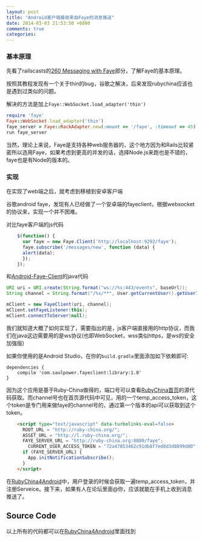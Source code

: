 ```yaml
---
layout: post
title: "Android客户端接收来自Faye的消息推送"
date: 2014-03-03 21:53:50 +0800
comments: true
categories: 
---
```

### 基本原理
先看了railscasts的[260 Messaging with Faye](http://railscasts.com/episodes/260-messaging-with-faye)部分，了解Faye的基本原理。

按照其教程发现有一个关于thin的bug，谷歌之解决，后来发现rubychina应该也是遇到过类似的问题。

解决的方法是加上`Faye::WebSocket.load_adapter('thin')`
``` ruby
require 'faye'
Faye::WebSocket.load_adapter('thin')
faye_server = Faye::RackAdapter.new(:mount => '/faye', :timeout => 45)
run faye_server
```
当然，理论上来说，Faye是支持各种web服务器的，这个地方因为和Rails比较紧密所以选用Faye，如果考虑到更高的并发的话，选择Node.js来跑也是不错的，faye也是有Node的版本的。

### 实现
在实现了web端之后，就考虑到移植到安卓客户端

谷歌android faye，发现有人已经做了一个安卓端的fayeclient，根据websocket的协议来，实现一个并不困难。

对比faye客户端的js代码
``` javascript
	$(function() {
	  var faye = new Faye.Client('http://localhost:9292/faye');
      faye.subscribe('/messages/new', function (data) {
      alert(data);
      });
	});
```
和[Android-Faye-Client](https://github.com/saulpower/Android-Faye-Client)的java代码
``` java
URI uri = URI.create(String.format("ws://%s:443/events", baseUrl));
String channel = String.format("/%s/**", User.getCurrentUser().getUserId());

mClient = new FayeClient(uri, channel);
mClient.setFayeListener(this);
mClient.connectToServer(null);
```    
我们就知道大概了如何实现了，需要指出的是，js客户端直接用的http协议，而我们在java这边需要用的是ws协议(也即WebSocket，wss类似https，是ws的安全加强版)

如果你使用的是Android Studio，在你的`build.gradle`里面添加如下依赖即可:

	dependencies {
    	compile 'com.saulpower.fayeclient:library:1.0'
	}

因为这个应用是基于Ruby-China做得的，端口号可以查看[RubyChina首页](view-source:http://ruby-china.org/)的源代码获取。而channel号也在首页源代码中可见，用的一个temp_access_token，这个token是专门用来做faye的channel号的，通过第一个版本的api可以获取到这个token。
``` html
	<script type="text/javascript" data-turbolinks-eval=false>
	  ROOT_URL = "http://ruby-china.org/";
	  ASSET_URL = "http://l.ruby-china.org/";
	  FAYE_SERVER_URL = "http://ruby-china.org:8080/faye";
	    CURRENT_USER_ACCESS_TOKEN = "72a47853462c91db8f7ed8d3d8899d00";
	  if (FAYE_SERVER_URL) {
	    App.initNotificationSubscribe();
	  }
	</script>
```	
在[RubyChina4Android](https://github.com/gonjay/rubychina4android)中，用户登录的时候会获取一遍temp_access_token，并注册Serveice。接下来，如果有人在论坛里面@你，应该就能在手机上收到消息推送了。

## Source Code
以上所有的代码都可以在[RubyChina4Android](https://github.com/gonjay/rubychina4android)里面找到